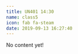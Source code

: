 ```yaml
---
title: UN401 14:30
name: class5
icon: fab fa-steam
date: 2019-09-13 16:27:40
---
```


No content yet!
